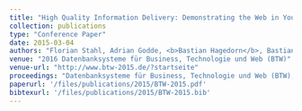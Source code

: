 ```yaml
---
title: "High Quality Information Delivery: Demonstrating the Web in Your Pocket for Cineast Tourists"
collection: publications
type: "Conference Paper"
date: 2015-03-04
authors: "Florian Stahl, Adrian Godde, <b>Bastian Hagedorn</b>, Bastian Köpcke, Martin Rehberger, and Gottfried Vossen"
venue: "2016 Datenbanksysteme für Business, Technologie und Web (BTW)"
venue-url: "http://www.btw-2015.de/?startseite"
proceedings: "Datenbanksysteme für Business, Technologie und Web (BTW), 16. Fachtagung des GI-Fachbereichs 'Datenbanken und Informationssysteme' (DBIS), 4.-6.3.2015 in Hamburg, Germany. Proceedings"
paperurl: '/files/publications/2015/BTW-2015.pdf'
bibtexurl: '/files/publications/2015/BTW-2015.bib'
---
```

